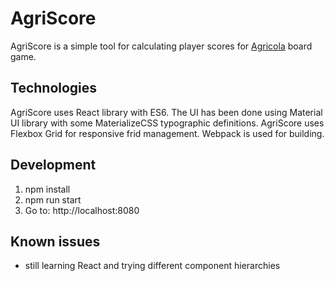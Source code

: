 # AgriScore

AgriScore is a simple tool for calculating player scores for [Agricola](https://www.mayfairgames.com/products/agricola) board game.

## Technologies

AgriScore uses React library with ES6. The UI has been done using Material UI library with some MaterializeCSS typographic definitions. AgriScore uses Flexbox Grid for responsive frid management. Webpack is used for building.

## Development

1. npm install
2. npm run start
3. Go to: http://localhost:8080

## Known issues
- still learning React and trying different component hierarchies